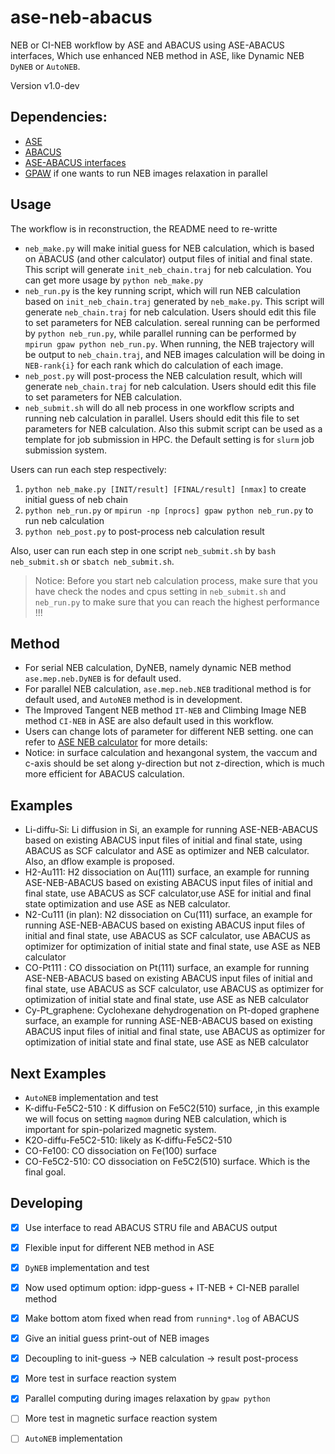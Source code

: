 # ase-neb-abacus
NEB or CI-NEB workflow by ASE and ABACUS using ASE-ABACUS interfaces,
Which use enhanced NEB method in ASE, like Dynamic NEB `DyNEB` or `AutoNEB`.

Version v1.0-dev

## Dependencies:
- [ASE](https://wiki.fysik.dtu.dk/ase/about.html)
- [ABACUS](https://abacus.deepmodeling.com/en/latest/)
- [ASE-ABACUS interfaces](https://gitlab.com/1041176461/ase-abacus)
- [GPAW](https://wiki.fysik.dtu.dk/gpaw/install.html) if one wants to run NEB images relaxation in parallel


## Usage
The workflow is in reconstruction, the README need to re-writte

- `neb_make.py` will make initial guess for NEB calculation, which is based on ABACUS (and other calculator) output files of initial and final state. This script will generate `init_neb_chain.traj` for neb calculation. You can get more usage by `python neb_make.py`
- `neb_run.py` is the key running script, which will run NEB calculation based on `init_neb_chain.traj` generated by `neb_make.py`. This script will generate `neb_chain.traj` for neb calculation. Users should edit this file to set parameters for NEB calculation. sereal running can be performed by `python neb_run.py`, while parallel running can be performed by `mpirun gpaw python neb_run.py`.
When running, the NEB trajectory will be output to `neb_chain.traj`, and NEB images calculation will be doing in `NEB-rank{i}` for each rank which do calculation of each image. 
- `neb_post.py` will post-process the NEB calculation result, which will generate `neb_chain.traj` for neb calculation. Users should edit this file to set parameters for NEB calculation.
- `neb_submit.sh` will do all neb process in one workflow scripts and running neb calculation in parallel. Users should edit this file to set parameters for NEB calculation. Also this submit script can be used as a template for job submission in HPC. the Default setting is for `slurm` job submission system.

Users can run each step respectively: 
1. `python neb_make.py [INIT/result] [FINAL/result] [nmax]` to create initial guess of neb chain
2. `python neb_run.py` or `mpirun -np [nprocs] gpaw python neb_run.py` to run neb calculation
3. `python neb_post.py` to post-process neb calculation result

Also, user can run each step in one script `neb_submit.sh` by `bash neb_submit.sh` or `sbatch neb_submit.sh`.

> Notice: Before you start neb calculation process, make sure that you have check the nodes and cpus setting in `neb_submit.sh` and `neb_run.py` to make sure that you can reach the highest performance !!! 

## Method
- For serial NEB calculation, DyNEB, namely dynamic NEB method `ase.mep.neb.DyNEB` is for default used.
- For parallel NEB calculation, `ase.mep.neb.NEB` traditional method is for default used, and `AutoNEB` method is in development. 
- The Improved Tangent NEB method `IT-NEB` and Climbing Image NEB method `CI-NEB` in ASE are also default used in this workflow.
- Users can change lots of parameter for different NEB setting. one can refer to [ASE NEB calculator](https://wiki.fysik.dtu.dk/ase/ase/neb.html#module-ase.neb) for more details: 
- Notice: in surface calculation and hexangonal system, the vaccum and c-axis should be set along y-direction but not z-direction, which is much more efficient for ABACUS calculation.


## Examples
- Li-diffu-Si: Li diffusion in Si, an example for running ASE-NEB-ABACUS based on existing ABACUS input files of initial and final state, using ABACUS as SCF calculator and ASE as optimizer and NEB calculator.  Also, an dflow example is proposed.
- H2-Au111: H2 dissociation on Au(111) surface, an example for running ASE-NEB-ABACUS based on existing ABACUS input files of initial and final state, use ABACUS as SCF calculator,use ASE for initial and final state optimization and use ASE as NEB calculator. 
- N2-Cu111 (in plan): N2 dissociation on Cu(111) surface, an example for running ASE-NEB-ABACUS based on existing ABACUS input files of initial and final state, use ABACUS as SCF calculator, use ABACUS as optimizer for optimization of initial state and final state, use ASE as NEB calculator
- CO-Pt111 : CO dissociation on Pt(111) surface, an example for running ASE-NEB-ABACUS based on existing ABACUS input files of initial and final state, use ABACUS as SCF calculator, use ABACUS as optimizer for optimization of initial state and final state, use ASE as NEB calculator
- Cy-Pt_graphene: Cyclohexane dehydrogenation on Pt-doped graphene surface, an example for running ASE-NEB-ABACUS based on existing ABACUS input files of initial and final state, use ABACUS as optimizer for optimization of initial state and final state, use ASE as NEB calculator


## Next Examples
- `AutoNEB` implementation and test 
- K-diffu-Fe5C2-510 : K diffusion on Fe5C2(510) surface, ,in this example we will focus on setting `magmom` during NEB calculation, which is important for spin-polarized magnetic system.
- K2O-diffu-Fe5C2-510: likely as K-diffu-Fe5C2-510
- CO-Fe100: CO dissociation on Fe(100) surface
- CO-Fe5C2-510: CO dissociation on Fe5C2(510) surface. Which is the final goal.


## Developing
- [x] Use interface to read ABACUS STRU file and ABACUS output
- [x] Flexible input for different NEB method in ASE
- [x] `DyNEB` implementation and test
- [x] Now used optimum option: idpp-guess + IT-NEB + CI-NEB parallel method
- [x] Make bottom atom fixed when read from `running*.log` of ABACUS
- [x] Give an initial guess print-out of NEB images
- [x] Decoupling to init-guess -> NEB calculation -> result post-process
- [x] More test in surface reaction system
- [x] Parallel computing during images relaxation by `gpaw python`
- [ ] More test in magnetic surface reaction system
- [ ] `AutoNEB` implementation


